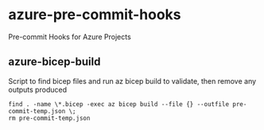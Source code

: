 # azure-pre-commit-hooks
Pre-commit Hooks for Azure Projects

## azure-bicep-build
Script to find bicep files and run az bicep build to validate, then remove any outputs produced

```
find . -name \*.bicep -exec az bicep build --file {} --outfile pre-commit-temp.json \;
rm pre-commit-temp.json
```